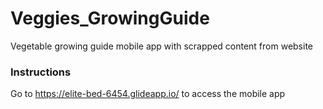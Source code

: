 # Veggies_GrowingGuide
Vegetable growing guide mobile app with scrapped content from website

### Instructions
Go to https://elite-bed-6454.glideapp.io/ to access the mobile app
